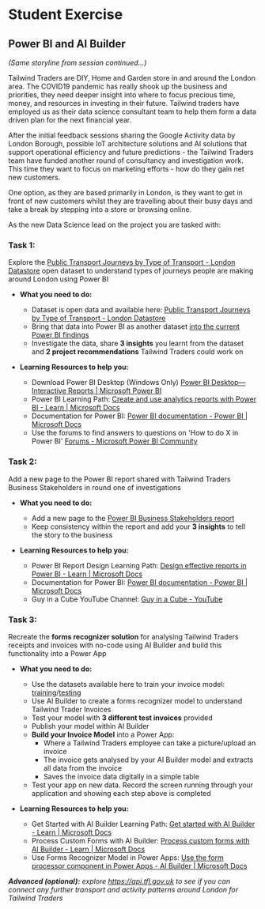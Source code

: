 # Student Exercise

## Power BI and AI Builder

*(Same storyline from session continued…)*

Tailwind Traders are DIY, Home and Garden store in and around the London area. The COVID19 pandemic has really shook up the business and priorities, they need deeper insight into where to focus precious time, money, and resources in investing in their future. Tailwind traders have employed us as their data science consultant team to help them form a data driven plan for the next financial year.

After the initial feedback sessions sharing the Google Activity data by London Borough, possible IoT architecture solutions and AI solutions that support operational efficiency and future predictions - the Tailwind Traders team have funded another round of consultancy and investigation work. This time they want to focus on marketing efforts - how do they gain net new customers.

One option, as they are based primarily in London, is they want to get in front of new customers whilst they are travelling about their busy days and take a break by stepping into a store or browsing online.

As the new Data Science lead on the project you are tasked with:

### Task 1:
Explore the [Public Transport Journeys by Type of Transport - London Datastore](https://data.london.gov.uk/dataset/public-transport-journeys-type-transport) open dataset to understand types of journeys people are making around London using Power BI

* **What you need to do:**
    * Dataset is open data and available here: [Public Transport Journeys by Type of Transport - London Datastore](https://data.london.gov.uk/dataset/public-transport-journeys-type-transport)
    * Bring that data into Power BI as another dataset [into the current Power BI findings](https://github.com/amynic/oxford-analytics-session/blob/main/section-1/section1-powerbi-dataexploration.pbix)
    * Investigate the data, share **3 insights** you learnt from the dataset and **2 project recommendations** Tailwind Traders could work on
 
*  **Learning Resources to help you:**
    * Download Power BI Desktop (Windows Only) [Power BI Desktop—Interactive Reports | Microsoft Power BI](https://powerbi.microsoft.com/en-gb/desktop/)
    * Power BI Learning Path: [Create and use analytics reports with Power BI - Learn | Microsoft Docs](https://docs.microsoft.com/en-us/learn/paths/create-use-analytics-reports-power-bi/)
    * Documentation for Power BI: [Power BI documentation - Power BI | Microsoft Docs](https://docs.microsoft.com/en-us/power-bi/)
    * Use the forums to find answers to questions on 'How to do X in Power BI' [Forums - Microsoft Power BI Community](https://community.powerbi.com/t5/Forums/ct-p/PBI_Comm_Forums)
 
 
### Task 2:
Add a new page to the Power BI report shared with Tailwind Traders Business Stakeholders in round one of investigations

* **What you need to do:**
    * Add a new page to the [Power BI Business Stakeholders report](https://github.com/amynic/oxford-analytics-session/blob/main/section-2/section2-powerbi-report.pbix)
    * Keep consistency within the report and add your **3 insights** to tell the story to the business
 
* **Learning Resources to help you:**
    * Power BI Report Design Learning Path: [Design effective reports in Power BI - Learn | Microsoft Docs](https://docs.microsoft.com/en-us/learn/paths/power-bi-effective/)
    * Documentation for Power BI: [Power BI documentation - Power BI | Microsoft Docs](https://docs.microsoft.com/en-us/power-bi/)
    * Guy in a Cube YouTube Channel: [Guy in a Cube - YouTube](https://www.youtube.com/channel/UCFp1vaKzpfvoGai0vE5VJ0w)
 
 
### Task 3:
Recreate the **forms recognizer solution** for analysing Tailwind Traders receipts and invoices with no-code using AI Builder and build this functionality into a Power App

* **What you need to do:**
    * Use the datasets available here to train your invoice model: [training](https://globaleventcdn.blob.core.windows.net/assets/aiml/aiml10/data/training.zip)/[testing](https://globaleventcdn.blob.core.windows.net/assets/aiml/aiml10/data/test.zip)
    * Use AI Builder to create a forms recognizer model to understand Tailwind Trader Invoices
    * Test your model with **3 different test invoices** provided
    * Publish your model within AI Builder
    * **Build your Invoice Model** into a Power App:
        * Where a Tailwind Traders employee can take a picture/upload an invoice
        * The invoice gets analysed by your AI Builder model and extracts all data from the invoice
        * Saves the invoice data digitally in a simple table
    * Test your app on new data. Record the screen running through your application and showing each step above is completed
 
* **Learning Resources to help you:**
    * Get Started with AI Builder Learning Path: [Get started with AI Builder - Learn | Microsoft Docs](https://docs.microsoft.com/en-us/learn/modules/get-started-with-ai-builder/)
    * Process Custom Forms with AI Builder: [Process custom forms with AI Builder - Learn | Microsoft Docs](https://docs.microsoft.com/en-us/learn/modules/get-started-with-form-processing/)
    * Use Forms Recognizer Model in Power Apps: [Use the form processor component in Power Apps - AI Builder | Microsoft Docs](https://docs.microsoft.com/en-us/ai-builder/form-processor-component-in-powerapps)


***Advanced (optional):** explore https://api.tfl.gov.uk to see if you can connect any further transport and activity patterns around London for Tailwind Traders*